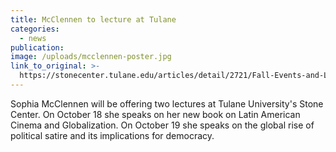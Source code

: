 ```yaml
---
title: McClennen to lecture at Tulane
categories: 
  - news
publication:
image: /uploads/mcclennen-poster.jpg
link_to_original: >-
  https://stonecenter.tulane.edu/articles/detail/2721/Fall-Events-and-Lectures-by-the-Department-of-Spanish-and-Portuguese-
---
```


Sophia McClennen will be offering two lectures at Tulane University's Stone Center. On October 18 she speaks on her new book on Latin American Cinema and Globalization. On October 19 she speaks on the global rise of political satire and its implications for democracy.